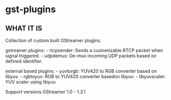 gst-plugins
===========

WHAT IT IS
----------

Collection of custom built GStreamer plugins.


gstreamer plugins:
    - rtcpsender: Sends a customizable RTCP packet when signal triggered.
    - udpdemux: De-mux incoming UDP packets based on defined identifier.

external based plugins:
    - yuvtorgb: YUV420 to RGB converter based on libyuv.
    - rgbtoyuv: RGB to YUV420 converter basedon libyuv.
    - libyuvscaler: YUV scaler using libyuv.


Support versions GStreamer 1.0 - 1.3.1
